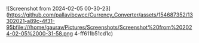 ![Screenshot from 2024-02-05 00-30-23](https://github.com/pallavibcwcc/Currency_Converter/assets/154687352/13302021-a89c-4f31-95bfile:///home/gaurav/Pictures/Screenshots/Screenshot%20from%202024-02-05%2000-31-58.png
4-ff611b51cd1c)
